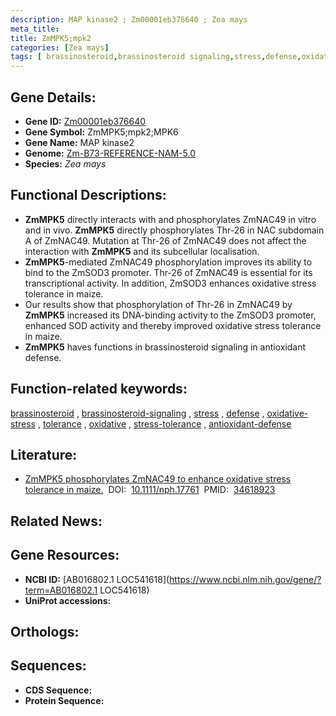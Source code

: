 ```yaml
---
description: MAP kinase2 ; Zm00001eb376640 ; Zea mays
meta_title:
title: ZmMPK5;mpk2
categories: [Zea mays]
tags: [ brassinosteroid,brassinosteroid signaling,stress,defense,oxidative stress,tolerance,oxidative,stress tolerance,antioxidant defense ]
---
```


## Gene Details:
- **Gene ID:**	[Zm00001eb376640](https://www.maizegdb.org/gene_center/gene/Zm00001eb376640)
- **Gene Symbol:** ZmMPK5;mpk2;MPK6
- **Gene Name:** MAP kinase2
- **Genome:** [Zm-B73-REFERENCE-NAM-5.0](https://www.maizegdb.org/genome/assembly/Zm-B73-REFERENCE-NAM-5.0)
- **Species:** *Zea mays*

## Functional Descriptions:
   - **ZmMPK5** directly interacts with and phosphorylates ZmNAC49 in vitro and in vivo. **ZmMPK5** directly phosphorylates Thr-26 in NAC subdomain A of ZmNAC49. Mutation at Thr-26 of ZmNAC49 does not affect the interaction with **ZmMPK5** and its subcellular localisation.
   - **ZmMPK5**-mediated ZmNAC49 phosphorylation improves its ability to bind to the ZmSOD3 promoter. Thr-26 of ZmNAC49 is essential for its transcriptional activity. In addition, ZmSOD3 enhances oxidative stress tolerance in maize.
   - Our results show that phosphorylation of Thr-26 in ZmNAC49 by **ZmMPK5** increased its DNA-binding activity to the ZmSOD3 promoter, enhanced SOD activity and thereby improved oxidative stress tolerance in maize.
   - **ZmMPK5** haves functions in brassinosteroid signaling in antioxidant defense.

## Function-related keywords:
[brassinosteroid](/tags/brassinosteroid/)&nbsp;,&nbsp;[brassinosteroid-signaling](/tags/brassinosteroid-signaling/)&nbsp;,&nbsp;[stress](/tags/stress/)&nbsp;,&nbsp;[defense](/tags/defense/)&nbsp;,&nbsp;[oxidative-stress](/tags/oxidative-stress/)&nbsp;,&nbsp;[tolerance](/tags/tolerance/)&nbsp;,&nbsp;[oxidative](/tags/oxidative/)&nbsp;,&nbsp;[stress-tolerance](/tags/stress-tolerance/)&nbsp;,&nbsp;[antioxidant-defense](/tags/antioxidant-defense/)

## Literature:
   - [ZmMPK5 phosphorylates ZmNAC49 to enhance oxidative stress tolerance in maize.]( https://nph.onlinelibrary.wiley.com/doi/10.1111/nph.17761)&nbsp;&nbsp;DOI:&nbsp;&nbsp;[10.1111/nph.17761](https://nph.onlinelibrary.wiley.com/doi/10.1111/nph.17761)&nbsp;&nbsp;PMID:&nbsp;&nbsp;[34618923](https://pubmed.ncbi.nlm.nih.gov/34618923/)

## Related News:

## Gene Resources:
- **NCBI ID:**  [AB016802.1	LOC541618](https://www.ncbi.nlm.nih.gov/gene/?term=AB016802.1	LOC541618)
- **UniProt accessions:** [](https://www.uniprot.org/uniprotkb//entry)

## Orthologs:

## Sequences:
- **CDS Sequence:**
- **Protein Sequence:**
